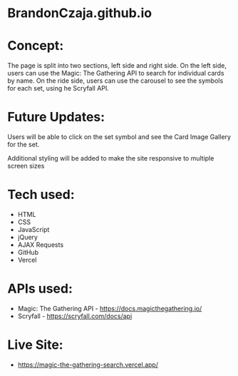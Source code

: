 # BrandonCzaja.github.io

# Concept:

The page is split into two sections, left side and right side. On the left side, users can use the Magic: The Gathering API to search for individual cards by name. On the ride side, users can use the carousel to see the symbols for each set, using he Scryfall API.

# Future Updates:

Users will be able to click on the set symbol and see the Card Image Gallery for the set.

Additional styling will be added to make the site responsive to multiple screen sizes

# Tech used:

- HTML
- CSS
- JavaScript
- jQuery
- AJAX Requests
- GitHub
- Vercel

# APIs used:

- Magic: The Gathering API - https://docs.magicthegathering.io/
- Scryfall - https://scryfall.com/docs/api

# Live Site:

- https://magic-the-gathering-search.vercel.app/

